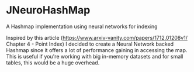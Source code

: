 # JNeuroHashMap
A Hashmap implementation using neural networks for indexing

Inspired by this article (https://www.arxiv-vanity.com/papers/1712.01208v1/ Chapter 4 - Point Index) I decided to create a Neural Network backed Hashmap since it offers a lot of performance gaining in accessing the map. This is useful if you're working with big in-memory datasets and for small tables, this would be a huge overhead. 

